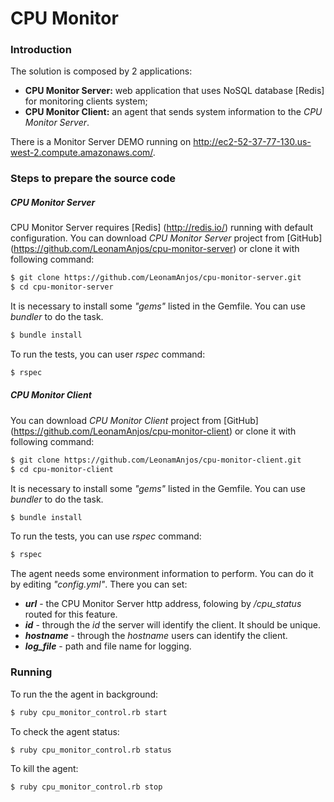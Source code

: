 # CPU Monitor

### Introduction

The solution is composed by 2 applications:
- __CPU Monitor Server:__ web application that uses NoSQL database [Redis] for monitoring clients system;
- __CPU Monitor Client:__ an agent that sends system information to the _CPU Monitor Server_.

There is a Monitor Server DEMO running on http://ec2-52-37-77-130.us-west-2.compute.amazonaws.com/.

### Steps to prepare the source code
##### CPU Monitor Server
CPU Monitor Server requires [Redis] (http://redis.io/) running with default configuration.
You can download _CPU Monitor Server_ project from [GitHub] (https://github.com/LeonamAnjos/cpu-monitor-server) or clone it with following command:
```sh
$ git clone https://github.com/LeonamAnjos/cpu-monitor-server.git
$ cd cpu-monitor-server
```
It is necessary to install some _"gems"_ listed in the Gemfile. You can use _bundler_ to do the task.
```sh
$ bundle install
```
To run the tests, you can user _rspec_ command:
```sh
$ rspec
```

##### CPU Monitor Client
You can download _CPU Monitor Client_ project from [GitHub] (https://github.com/LeonamAnjos/cpu-monitor-client) or clone it with following command:
```sh
$ git clone https://github.com/LeonamAnjos/cpu-monitor-client.git
$ cd cpu-monitor-client
```
It is necessary to install some _"gems"_ listed in the Gemfile. You can use _bundler_ to do the task.
```sh
$ bundle install
```
To run the tests, you can use _rspec_ command:
```sh
$ rspec
```
The agent needs some environment information to perform. You can do it by editing _"config.yml"_. There you can set:
- ___url___ - the CPU Monitor Server http address, folowing by _/cpu_status_ routed for this feature.
- ___id___ - through the _id_ the server will identify the client. It should be unique.
- ___hostname___ - through the _hostname_ users can identify the client.
- ___log_file___ - path and file name for logging.

### Running
To run the the agent in background:
```sh
$ ruby cpu_monitor_control.rb start
```
To check the agent status:
```sh
$ ruby cpu_monitor_control.rb status
```
To kill the agent:
```sh
$ ruby cpu_monitor_control.rb stop
```
